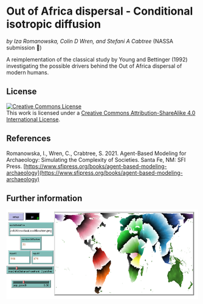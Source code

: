 # Out of Africa dispersal - Conditional isotropic diffusion
*by Iza Romanowska, Colin D Wren, and Stefani A Cabtree* (NASSA submission :rocket:)

A reimplementation of the classical study by Young and Bettinger (1992) investigating the possible drivers behind the Out of Africa dispersal of modern humans.

## License

<a rel="license" href="http://creativecommons.org/licenses/by-sa/4.0/"><img alt="Creative Commons License" style="border-width:0" src="https://i.creativecommons.org/l/by-sa/4.0/88x31.png" /></a><br />This work is licensed under a <a rel="license" href="http://creativecommons.org/licenses/by-sa/4.0/">Creative Commons Attribution-ShareAlike 4.0 International License</a>.

## References

Romanowska, I., Wren, C., Crabtree, S. 2021. Agent-Based Modeling for Archaeology: Simulating the Complexity of Societies. Santa Fe, NM: SFI Press. [https://www.sfipress.org/books/agent-based-modeling-archaeology](https://www.sfipress.org/books/agent-based-modeling-archaeology)

## Further information

![variables and parametres](documentation/Out%20of%20Africa%20dispersal%20-%20Conditional%20isotropic%20diffusion%20interface.png)

